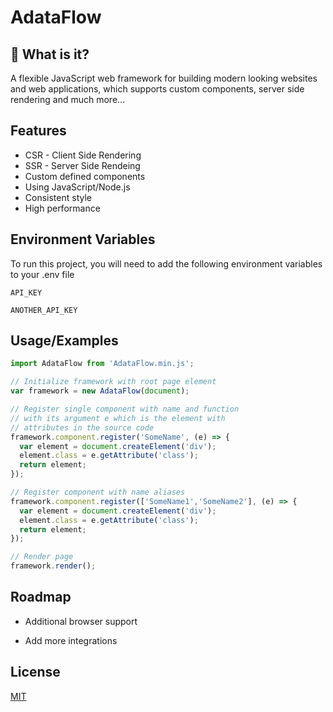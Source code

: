 
# AdataFlow


## 🚀 What is it?
A flexible JavaScript web framework for building modern looking websites and web applications, which supports custom components, server side rendering and much more...


## Features

- CSR - Client Side Rendering
- SSR - Server Side Rendeing
- Custom defined components
- Using JavaScript/Node.js
- Consistent style
- High performance


## Environment Variables

To run this project, you will need to add the following environment variables to your .env file

`API_KEY`

`ANOTHER_API_KEY`


## Usage/Examples

```javascript
import AdataFlow from 'AdataFlow.min.js';

// Initialize framework with root page element
var framework = new AdataFlow(document);

// Register single component with name and function
// with its argument e which is the element with
// attributes in the source code
framework.component.register('SomeName', (e) => {
  var element = document.createElement('div');
  element.class = e.getAttribute('class');
  return element;
});

// Register component with name aliases
framework.component.register(['SomeName1','SomeName2'], (e) => {
  var element = document.createElement('div');
  element.class = e.getAttribute('class');
  return element;
});

// Render page
framework.render();
```


## Roadmap

- Additional browser support

- Add more integrations


## License

[MIT](https://choosealicense.com/licenses/mit/)

